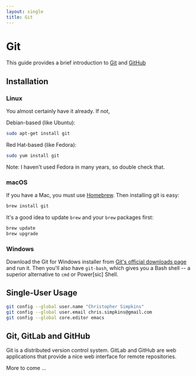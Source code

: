 ```yaml
---
layout: single
title: Git
---
```


# Git

This guide provides a brief introduction to [Git](https://git-scm.com/) and [GitHub](https://github.com/)

## Installation

### Linux

You almost certainly have it already. If not,

Debian-based (like Ubuntu):
```sh
sudo apt-get install git
```

Red Hat-based (like Fedora):
```sh
sudo yum install git
```

Note: I haven't used Fedora in many years, so double check that.

### macOS

If you have a Mac, you must use [Homebrew](https://brew.sh/). Then installing git is easy:

```sh
brew install git
```

It's a good idea to update `brew` and your `brew` packages first:

```sh
brew update
brew upgrade
```

### Windows

Download the Git for Windows installer from [Git's official downloads page](https://git-scm.com/downloads) and run it. Then you'll also have `git-bash`, which gives you a Bash shell -- a superior alternative to `cmd` or Power[sic] Shell.

## Single-User Usage

```sh
git config --global user.name "Christopher Simpkins"
git config --global user.email chris.simpkins@gmail.com
git config --global core.editor emacs
```

## Git, GitLab and GitHub

Git is a distributed version control system. GitLab and GitHub are web applications that provide a nice web interface for remote repositories.

More to come ...
